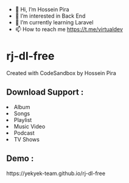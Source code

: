 - 👋 Hi, I’m Hossein Pira
- 👀 I’m interested in Back End
- 🌱 I’m currently learning Laravel
- 📫 How to reach me https://t.me/virtualdev

# rj-dl-free
Created with CodeSandbox by Hossein Pira

<h2>Download Support :</h2>
<li>Album</li>
<li>Songs</li>
<li>Playlist</li>
<li>Music Video</li>
<li>Podcast</li>
<li>TV Shows</li>

<h2>Demo :</h2>
https://yekyek-team.github.io/rj-dl-free
